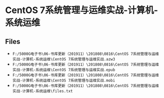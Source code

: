 # CentOS 7系统管理与运维实战-计算机-系统运维

## Files

- `F:/5000G电子书\06-书库更新（201911）\201808\0816\CentOS 7系统管理与运维实战-计算机-系统运维\CentOS 7系统管理与运维实战.azw3`
- `F:/5000G电子书\06-书库更新（201911）\201808\0816\CentOS 7系统管理与运维实战-计算机-系统运维\CentOS 7系统管理与运维实战.epub`
- `F:/5000G电子书\06-书库更新（201911）\201808\0816\CentOS 7系统管理与运维实战-计算机-系统运维\CentOS 7系统管理与运维实战.mobi`
- `F:/5000G电子书\06-书库更新（201911）\201808\0816\CentOS 7系统管理与运维实战-计算机-系统运维\files.txt`
